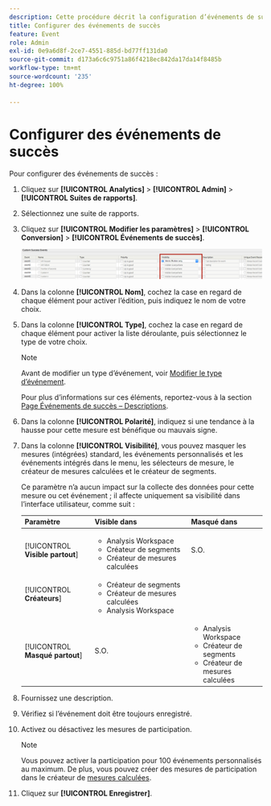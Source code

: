 ```yaml
---
description: Cette procédure décrit la configuration d’événements de succès.
title: Configurer des événements de succès
feature: Event
role: Admin
exl-id: 0e9a6d8f-2ce7-4551-885d-bd77ff131da0
source-git-commit: d173a6c6c9751a86f4218ec842da17da14f8485b
workflow-type: tm+mt
source-wordcount: '235'
ht-degree: 100%

---
```


# Configurer des événements de succès

Pour configurer des événements de succès :

1. Cliquez sur **[!UICONTROL Analytics]** > **[!UICONTROL Admin]** > **[!UICONTROL Suites de rapports]**.
1. Sélectionnez une suite de rapports.
1. Cliquez sur **[!UICONTROL Modifier les paramètres]** > **[!UICONTROL Conversion]** > **[!UICONTROL Événements de succès]**.

   ![Résultat de l’étape](/help/admin/admin/c-manage-report-suites/c-edit-report-suites/conversion-var-admin/c-success-events/assets/success_event_page.png)

1. Dans la colonne **[!UICONTROL Nom]**, cochez la case en regard de chaque élément pour activer l’édition, puis indiquez le nom de votre choix.
1. Dans la colonne **[!UICONTROL Type]**, cochez la case en regard de chaque élément pour activer la liste déroulante, puis sélectionnez le type de votre choix.

   >[!NOTE]
   >
   >Avant de modifier un type d’événement, voir [Modifier le type d’événement](/help/admin/admin/c-manage-report-suites/c-edit-report-suites/conversion-var-admin/c-success-events/event-type.md).

   Pour plus d’informations sur ces éléments, reportez-vous à la section [Page Événements de succès – Descriptions](/help/admin/admin/c-manage-report-suites/c-edit-report-suites/conversion-var-admin/c-success-events/success-event.md).

1. Dans la colonne **[!UICONTROL Polarité]**, indiquez si une tendance à la hausse pour cette mesure est bénéfique ou mauvais signe.
1. Dans la colonne **[!UICONTROL Visibilité]**, vous pouvez masquer les mesures (intégrées) standard, les événements personnalisés et les événements intégrés dans le menu, les sélecteurs de mesure, le créateur de mesures calculées et le créateur de segments.

   Ce paramètre n’a aucun impact sur la collecte des données pour cette mesure ou cet événement ; il affecte uniquement sa visibilité dans l’interface utilisateur, comme suit :


   | Paramètre | Visible dans | Masqué dans |
   |---------|----------|---------|
   | [!UICONTROL **Visible partout**] | <ul><li>Analysis Workspace</li><li>Créateur de segments</li><li>Créateur de mesures calculées</li></ul> | S.O. |
   | [!UICONTROL **Créateurs**] | <ul><li>Créateur de segments</li><li>Créateur de mesures calculées</li><li>Analysis Workspace</li></ul> |
   | [!UICONTROL **Masqué partout**] | S.O. | <ul><li>Analysis Workspace</li><li>Créateur de segments</li><li>Créateur de mesures calculées</li></ul> |

1. Fournissez une description.
1. Vérifiez si l’événement doit être toujours enregistré.
1. Activez ou désactivez les mesures de participation.

   >[!NOTE]
   >
   >Vous pouvez activer la participation pour 100 événements personnalisés au maximum. De plus, vous pouvez créer des mesures de participation dans le créateur de [mesures calculées](/help/components/c-calcmetrics/c-workflow/cm-workflow/c-build-metrics/participation-metric.md).

1. Cliquez sur **[!UICONTROL Enregistrer]**.
